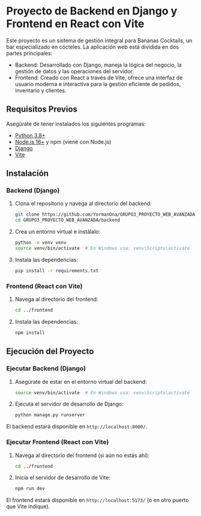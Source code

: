 # Proyecto de Backend en Django y Frontend en React con Vite

Este proyecto es un sistema de gestión integral para Bananas Cocktails, un bar especializado en cócteles. La aplicación web está dividida en dos partes principales:

- Backend: Desarrollado con Django, maneja la lógica del negocio, la gestión de datos y las operaciones del servidor.
- Frontend: Creado con React a través de Vite, ofrece una interfaz de usuario moderna e interactiva para la gestión eficiente de pedidos, inventario y clientes.


## Requisitos Previos

Asegúrate de tener instalados los siguientes programas:

- [Python 3.8+](https://www.python.org/downloads/)
- [Node.js 16+](https://nodejs.org/) y npm (viene con Node.js)
- [Django](https://www.djangoproject.com/)
- [Vite](https://vitejs.dev/)

## Instalación

### Backend (Django)

1. Clona el repositorio y navega al directorio del backend:

    ```bash
    git clone https://github.com/YormanOna/GRUPO3_PROYECTO_WEB_AVANZADA.git
    cd GRUPO3_PROYECTO_WEB_AVANZADA/backend
    ```

2. Crea un entorno virtual e instálalo:

    ```bash
    python -m venv venv
    source venv/bin/activate  # En Windows usa: venv\Scripts\activate
    ```

3. Instala las dependencias:

    ```bash
    pip install -r requirements.txt
    ```

### Frontend (React con Vite)

1. Navega al directorio del frontend:

    ```bash
    cd ../frontend
    ```

2. Instala las dependencias:

    ```bash
    npm install
    ```

## Ejecución del Proyecto

### Ejecutar Backend (Django)

1. Asegúrate de estar en el entorno virtual del backend:

    ```bash
    source venv/bin/activate  # En Windows usa: venv\Scripts\activate
    ```

2. Ejecuta el servidor de desarrollo de Django:

    ```bash
    python manage.py runserver
    ```

El backend estará disponible en `http://localhost:8000/`.

### Ejecutar Frontend (React con Vite)

1. Navega al directorio del frontend (si aún no estás ahí):

    ```bash
    cd ../frontend
    ```

2. Inicia el servidor de desarrollo de Vite:

    ```bash
    npm run dev
    ```

El frontend estará disponible en `http://localhost:5173/` (o en otro puerto que Vite indique).

